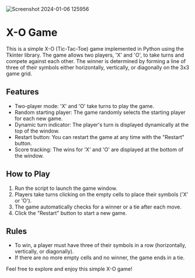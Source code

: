 ![Screenshot 2024-01-06 125956](https://github.com/mhmodfrmwi/X-O-Demo/assets/151141036/c64a72db-8f3f-4a7c-9d54-4e76afe3c20a)
# X-O Game

This is a simple X-O (Tic-Tac-Toe) game implemented in Python using the Tkinter library. The game allows two players, 'X' and 'O', to take turns and compete against each other. The winner is determined by forming a line of three of their symbols either horizontally, vertically, or diagonally on the 3x3 game grid.

## Features

- Two-player mode: 'X' and 'O' take turns to play the game.
- Random starting player: The game randomly selects the starting player for each new game.
- Dynamic turn indicator: The player's turn is displayed dynamically at the top of the window.
- Restart button: You can restart the game at any time with the "Restart" button.
- Score tracking: The wins for 'X' and 'O' are displayed at the bottom of the window.

## How to Play

1. Run the script to launch the game window.
2. Players take turns clicking on the empty cells to place their symbols ('X' or 'O').
3. The game automatically checks for a winner or a tie after each move.
4. Click the "Restart" button to start a new game.

## Rules

- To win, a player must have three of their symbols in a row (horizontally, vertically, or diagonally).
- If there are no more empty cells and no winner, the game ends in a tie.

Feel free to explore and enjoy this simple X-O game!

